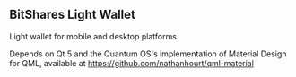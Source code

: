 ## BitShares Light Wallet
Light wallet for mobile and desktop platforms.

Depends on Qt 5 and the Quantum OS's implementation of Material Design for QML, available at https://github.com/nathanhourt/qml-material

